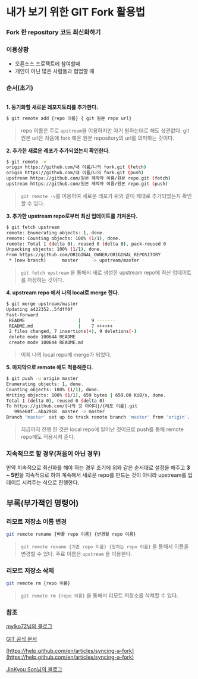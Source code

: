 # 내가 보기 위한 GIT Fork 활용법

### Fork 한 repository 코드 최신화하기  
  
### 이용상황

- 오픈소스 프로젝트에 참여할때
- 개인이 아닌 많은 사람들과 협업할 때  
  
  
  
### 순서(초기)

## 


**1. 동기화할 새로운 레포지토리를 추가한다.**
  
```bash
$ git remote add {repo 이름} { git 원본 repo url}
```  

> repo 이름은 주로 `upstream`을 이용하지만 자기 원하는대로 해도 상관없다.
git 원본 url은 처음에 fork 해온 원본 repository의 url를 의미하는 것이다.  



**2. 추가한 새로운 레포가 추가되었는지 확인한다.**
  
```bash
$ git remote -v
origin https://github.com/내 이름/나의 fork.git (fetch)  
origin https://github.com/내 이름/나의 fork.git (push)  
upstream https://github.com/원본 제작자 이름/원본 repo.git (fetch)    
upstream https://github.com/원본 제작자 이름/원본 repo.git (push)  
```  


> `git remote -v`를 이용하여 새로운 레포가 위와 같이 제대로 추가되었는지 확인할 수 있다.    



**3. 추가한 upstream repo로부터 최신 업데이트를 가져온다.**  
  
```bash
$ git fetch upstream
remote: Enumerating objects: 1, done.
remote: Counting objects: 100% (1/1), done.
remote: Total 1 (delta 0), reused 0 (delta 0), pack-reused 0
Unpacking objects: 100% (1/1), done.
From https://github.com/ORIGINAL_OWNER/ORIGINAL_REPOSITORY
 * [new branch]      master     -> upstream/master
```  

> `git fetch upstream` 을 통해서 새로 생성한 upstream repo에 최신 업데이트를 저장하는 것이다.  



**4. upstream repo 에서 나의 local로 merge 한다.**  
  
```bash
$ git merge upstream/master
Updating a422352..5fdff0f
Fast-forward
 README                    |    9 -------
 README.md                 |    7 ++++++
 2 files changed, 7 insertions(+), 9 deletions(-)
 delete mode 100644 README
 create mode 100644 README.md
```  

> 이제 나의 local repo에 merge가 되었다.  


  
**5. 마지막으로 remote 에도 적용해준다.**  
  
``` bash
$ git push -u origin master
Enumerating objects: 1, done.
Counting objects: 100% (1/1), done.
Writing objects: 100% (1/1), 659 bytes | 659.00 KiB/s, done.
Total 1 (delta 0), reused 0 (delta 0)
To https://github.com/{나의 깃 아이디}/{레포 이름}.git
   995e60f..aba2918  master -> master
Branch 'master' set up to track remote branch 'master' from 'origin'.
```  
> 지금까지 진행 한 것은 local repo에 일어난 것이므로 push를 통해 remote repo에도 적용시켜 준다.


### 지속적으로 할 경우(처음이 아닌 경우)  
만약 지속적으로 최신화를 해야 하는 경우 초기에 위와 같은 순서대로 설정을 해주고 **3 ~ 5번**을 지속적으로 하여 계속해서 새로운 repo를 만드는 것이 아니라 upstream를 업데이트 시켜주는 식으로 진행한다.  



## 부록(부가적인 명령어)  
  
### 리모트 저장소 이름 변경
  
```bash
git remote rename {바꿀 repo 이름} {변경될 repo 이름}
```
  
> `git remote rename {기존 repo 이름} {원하는 repo 이름}` 을 통해서 이름을 변경할 수 있다. 주로 이름은 `upstream` 을 이용한다.
  
  
### 리모트 저장소 삭제
  
```bash
git remote rm {repo 이름}
```
  
> `git remote rm {repo 이름}` 을 통해서 리모트 저장소를 삭제할 수 있다.

### 참조

[mylko72님의 블로그](https://mylko72.gitbooks.io/git/content/remote/remove.html)  

[GIT 공식 문서](https://git-scm.com/book/ko/v1/%EC%8B%9C%EC%9E%91%ED%95%98%EA%B8%B0)

[https://help.github.com/en/articles/syncing-a-fork](https://help.github.com/en/articles/syncing-a-fork)

[JinKyou Son님의 블로그](https://json.postype.com/post/210431)

